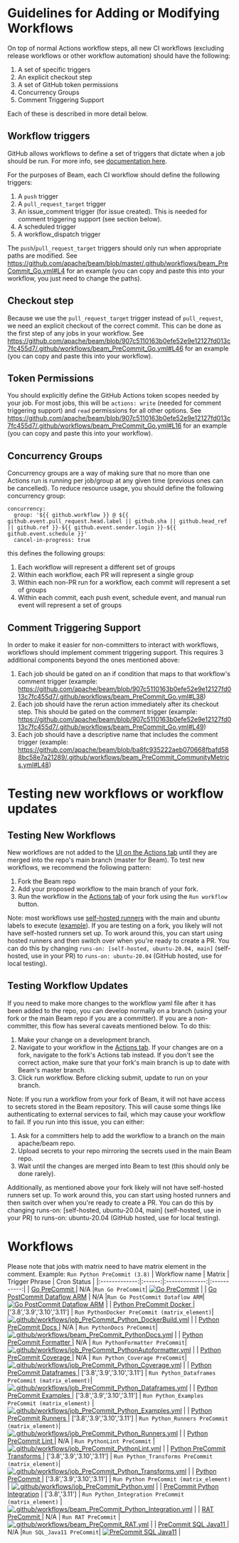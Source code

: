<!--
    Licensed to the Apache Software Foundation (ASF) under one
    or more contributor license agreements.  See the NOTICE file
    distributed with this work for additional information
    regarding copyright ownership.  The ASF licenses this file
    to you under the Apache License, Version 2.0 (the
    "License"); you may not use this file except in compliance
    with the License.  You may obtain a copy of the License at
      http://www.apache.org/licenses/LICENSE-2.0
    Unless required by applicable law or agreed to in writing,
    software distributed under the License is distributed on an
    "AS IS" BASIS, WITHOUT WARRANTIES OR CONDITIONS OF ANY
    KIND, either express or implied.  See the License for the
    specific language governing permissions and limitations
    under the License.
-->

# Guidelines for Adding or Modifying Workflows

On top of normal Actions workflow steps, all new CI workflows (excluding release workflows or other workflow automation) should have the following:

1) A set of specific triggers
2) An explicit checkout step
3) A set of GitHub token permissions
4) Concurrency Groups
5) Comment Triggering Support

Each of these is described in more detail below.

## Workflow triggers

GitHub allows workflows to define a set of triggers that dictate when a job should be run. For more info, see [documentation here](https://docs.github.com/en/actions/using-workflows/events-that-trigger-workflows).

For the purposes of Beam, each CI workflow should define the following triggers:

1) A `push` trigger
2) A `pull_request_target` trigger
3) An issue_comment trigger (for issue created). This is needed for comment triggering support (see section below).
4) A scheduled trigger
5) A workflow_dispatch trigger

The `push`/`pull_request_target` triggers should only run when appropriate paths are modified. See https://github.com/apache/beam/blob/master/.github/workflows/beam_PreCommit_Go.yml#L4 for an example (you can copy and paste this into your workflow, you just need to change the paths).

## Checkout step

Because we use the `pull_request_target` trigger instead of `pull_request`, we need an explicit checkout of the correct commit. This can be done as the first step of any jobs in your workflow. See https://github.com/apache/beam/blob/907c5110163b0efe52e9e12127fd013c7fc455d7/.github/workflows/beam_PreCommit_Go.yml#L46 for an example (you can copy and paste this into your workflow).

## Token Permissions

You should explicitly define the GitHub Actions token scopes needed by your job. For most jobs, this will be `actions: write` (needed for comment triggering support) and `read` permissions for all other options. See https://github.com/apache/beam/blob/907c5110163b0efe52e9e12127fd013c7fc455d7/.github/workflows/beam_PreCommit_Go.yml#L16 for an example (you can copy and paste this into your workflow).

## Concurrency Groups

Concurrency groups are a way of making sure that no more than one Actions run is running per job/group at any given time (previous ones can be cancelled). To reduce resource usage, you should define the following concurrency group:

```
concurrency:
  group: '${{ github.workflow }} @ ${{ github.event.pull_request.head.label || github.sha || github.head_ref || github.ref }}-${{ github.event.sender.login }}-${{ github.event.schedule }}'
  cancel-in-progress: true
```

this defines the following groups:

1) Each workflow will represent a different set of groups
2) Within each workflow, each PR will represent a single group
3) Within each non-PR run for a workflow, each commit will represent a set of groups
4) Within each commit, each push event, schedule event, and manual run event will represent a set of groups

## Comment Triggering Support

In order to make it easier for non-committers to interact with workflows, workflows should implement comment triggering support. This requires 3 additional components beyond the ones mentioned above:

1) Each job should be gated on an if condition that maps to that workflow's comment trigger (example: https://github.com/apache/beam/blob/907c5110163b0efe52e9e12127fd013c7fc455d7/.github/workflows/beam_PreCommit_Go.yml#L38)
2) Each job should have the rerun action immediately after its checkout step. This should be gated on the comment trigger (example: https://github.com/apache/beam/blob/907c5110163b0efe52e9e12127fd013c7fc455d7/.github/workflows/beam_PreCommit_Go.yml#L49)
3) Each job should have a descriptive name that includes the comment trigger (example: https://github.com/apache/beam/blob/ba8fc935222aeb070668fbafd588bc58e7a21289/.github/workflows/beam_PreCommit_CommunityMetrics.yml#L48)

# Testing new workflows or workflow updates

## Testing New Workflows

New workflows are not added to the [UI on the Actions tab](https://github.com/apache/beam/actions) until they are merged into the repo's main branch (master for Beam).
To test new workflows, we recommend the following pattern:

1) Fork the Beam repo
2) Add your proposed workflow to the main branch of your fork.
3) Run the workflow in the [Actions tab](https://github.com/apache/beam/actions) of your fork using the `Run workflow` button.

Note: most workflows use [self-hosted runners](https://docs.github.com/en/actions/hosting-your-own-runners/managing-self-hosted-runners/about-self-hosted-runners)
with the main and ubuntu labels to execute ([example](https://github.com/apache/beam/blob/5a54ee6ddd8cb8444c41802929a364fe2561001e/.github/workflows/beam_PostCommit_Go_Dataflow_ARM.yml#L41)).
If you are testing on a fork, you likely will not have self-hosted runners set up.
To work around this, you can start using hosted runners and then switch over when you're ready to create a PR.
You can do this by changing `runs-on: [self-hosted, ubuntu-20.04, main]` (self-hosted, use in your PR) to `runs-on: ubuntu-20.04` (GitHub hosted, use for local testing).

## Testing Workflow Updates

If you need to make more changes to the workflow yaml file after it has been added to the repo, you can develop normally on a branch (using your fork or the main Beam repo if you are a committer). If you are a non-committer, this flow has several caveats mentioned below.
To do this:

1) Make your change on a development branch.
2) Navigate to your workflow in the [Actions tab](https://github.com/apache/beam/actions). If your changes are on a fork, navigate to the fork's Actions tab instead. If you don't see the correct action, make sure that your fork's main branch is up to date with Beam's master branch.
3) Click run workflow. Before clicking submit, update to run on your branch.

Note: If you run a workflow from your fork of Beam, it will not have access to secrets stored in the Beam repository.
This will cause some things like authenticating to external services to fail, which may cause your workflow to fail.
If you run into this issue, you can either:
1) Ask for a committers help to add the workflow to a branch on the main apache/beam repo.
2) Upload secrets to your repo mirroring the secrets used in the main Beam repo.
3) Wait until the changes are merged into Beam to test (this should only be done rarely).

Additionally, as mentioned above your fork likely will not have self-hosted runners set up.
To work around this, you can start using hosted runners and then switch over when you're ready to create a PR.
You can do this by changing runs-on: [self-hosted, ubuntu-20.04, main] (self-hosted, use in your PR) to runs-on: ubuntu-20.04 (GitHub hosted, use for local testing).

# Workflows
Please note that jobs with matrix need to have matrix element in the comment. Example:
```Run Python PreCommit (3.8)```
| Workflow name | Matrix | Trigger Phrase | Cron Status |
|:-------------:|:------:|:--------------:|:-----------:|
| [ Go PreCommit ](https://github.com/apache/beam/actions/workflows/beam_PreCommit_Go.yml) | N/A |`Run Go PreCommit`| [![Go PreCommit](https://github.com/apache/beam/actions/workflows/beam_PreCommit_Go.yml/badge.svg?event=schedule)](https://github.com/apache/beam/actions/workflows/beam_PreCommit_Go.yml) |
| [ Go PostCommit Dataflow ARM](https://github.com/apache/beam/actions/workflows/beam_PostCommit_Go_Dataflow_ARM.yml) | N/A |`Run Go PostCommit Dataflow ARM`| [![Go PostCommit Dataflow ARM](https://github.com/apache/beam/actions/workflows/beam_PostCommit_Go_Dataflow_ARM.yml/badge.svg?event=schedule)](https://github.com/apache/beam/actions/workflows/beam_PostCommit_Go_Dataflow_ARM.yml) |
| [ Python PreCommit Docker ](https://github.com/apache/beam/actions/workflows/job_PreCommit_Python_DockerBuild.yml) | ['3.8','3.9','3.10','3.11'] | `Run PythonDocker PreCommit (matrix_element)`| [![.github/workflows/job_PreCommit_Python_DockerBuild.yml](https://github.com/apache/beam/actions/workflows/job_PreCommit_Python_DockerBuild.yml/badge.svg?event=schedule)](https://github.com/apache/beam/actions/workflows/job_PreCommit_Python_DockerBuild.yml) |
| [ Python PreCommit Docs ](https://github.com/apache/beam/actions/workflows/beam_PreCommit_PythonDocs.yml) | N/A | `Run PythonDocs PreCommit`| [![.github/workflows/beam_PreCommit_PythonDocs.yml](https://github.com/apache/beam/actions/workflows/beam_PreCommit_PythonDocs.yml/badge.svg?event=schedule)](https://github.com/apache/beam/actions/workflows/beam_PreCommit_PythonDocs.yml) |
| [ Python PreCommit Formatter ](https://github.com/apache/beam/actions/workflows/job_PreCommit_PythonAutoformatter.yml) | N/A | `Run PythonFormatter PreCommit`| [![.github/workflows/job_PreCommit_PythonAutoformatter.yml](https://github.com/apache/beam/actions/workflows/job_PreCommit_PythonAutoformatter.yml/badge.svg?event=schedule)](https://github.com/apache/beam/actions/workflows/job_PreCommit_PythonAutoformatter.yml) |
| [ Python PreCommit Coverage ](https://github.com/apache/beam/actions/workflows/job_PreCommit_Python_Coverage.yml) | N/A | `Run Python_Coverage PreCommit`| [![.github/workflows/job_PreCommit_Python_Coverage.yml](https://github.com/apache/beam/actions/workflows/job_PreCommit_Python_Coverage.yml/badge.svg?event=schedule)](https://github.com/apache/beam/actions/workflows/job_PreCommit_Python_Coverage.yml) |
| [ Python PreCommit Dataframes ](https://github.com/apache/beam/actions/workflows/job_PreCommit_Python_Dataframes.yml) | ['3.8','3.9','3.10','3.11'] | `Run Python_Dataframes PreCommit (matrix_element)`| [![.github/workflows/job_PreCommit_Python_Dataframes.yml](https://github.com/apache/beam/actions/workflows/job_PreCommit_Python_Dataframes.yml/badge.svg?event=schedule)](https://github.com/apache/beam/actions/workflows/job_PreCommit_Python_Dataframes.yml) |
| [ Python PreCommit Examples ](https://github.com/apache/beam/actions/workflows/job_PreCommit_Python_Examples.yml) | ['3.8','3.9','3.10','3.11'] | `Run Python_Examples PreCommit (matrix_element)` | [![.github/workflows/job_PreCommit_Python_Examples.yml](https://github.com/apache/beam/actions/workflows/job_PreCommit_Python_Examples.yml/badge.svg?event=schedule)](https://github.com/apache/beam/actions/workflows/job_PreCommit_Python_Examples.yml) |
| [ Python PreCommit Runners ](https://github.com/apache/beam/actions/workflows/job_PreCommit_Python_Runners.yml) | ['3.8','3.9','3.10','3.11'] | `Run Python_Runners PreCommit (matrix_element)`| [![.github/workflows/job_PreCommit_Python_Runners.yml](https://github.com/apache/beam/actions/workflows/job_PreCommit_Python_Runners.yml/badge.svg?event=schedule)](https://github.com/apache/beam/actions/workflows/job_PreCommit_Python_Runners.yml) |
| [ Python PreCommit Lint ](https://github.com/apache/beam/actions/workflows/job_PreCommit_PythonLint.yml) | N/A | `Run PythonLint PreCommit` | [![.github/workflows/job_PreCommit_PythonLint.yml](https://github.com/apache/beam/actions/workflows/job_PreCommit_PythonLint.yml/badge.svg?event=schedule)](https://github.com/apache/beam/actions/workflows/job_PreCommit_PythonLint.yml) |
| [ Python PreCommit Transforms ](https://github.com/apache/beam/actions/workflows/job_PreCommit_Python_Transforms.yml) | ['3.8','3.9','3.10','3.11'] | `Run Python_Transforms PreCommit (matrix_element)`| [![.github/workflows/job_PreCommit_Python_Transforms.yml](https://github.com/apache/beam/actions/workflows/job_PreCommit_Python_Transforms.yml/badge.svg?event=schedule)](https://github.com/apache/beam/actions/workflows/job_PreCommit_Python_Transforms.yml) |
| [ Python PreCommit ](https://github.com/apache/beam/actions/workflows/job_PreCommit_Python.yml) | ['3.8','3.9','3.10','3.11'] | `Run Python PreCommit (matrix_element)` | [![.github/workflows/job_PreCommit_Python.yml](https://github.com/apache/beam/actions/workflows/job_PreCommit_Python.yml/badge.svg?event=schedule)](https://github.com/apache/beam/actions/workflows/job_PreCommit_Python.yml) |
| [ PreCommit Python Integration](https://github.com/apache/beam/actions/workflows/beam_PreCommit_Python_Integration.yml) | ['3.8','3.11'] | `Run Python_Integration PreCommit (matrix_element)` | [![.github/workflows/beam_PreCommit_Python_Integration.yml](https://github.com/apache/beam/actions/workflows/beam_PreCommit_Python_Integration.yml/badge.svg?event=schedule)](https://github.com/apache/beam/actions/workflows/beam_PreCommit_Python_Integration.yml) |
| [ RAT PreCommit ](https://github.com/apache/beam/actions/workflows/beam_PreCommit_RAT.yml) | N/A | `Run RAT PreCommit` | [![.github/workflows/beam_PreCommit_RAT.yml](https://github.com/apache/beam/actions/workflows/beam_PreCommit_RAT.yml/badge.svg?event=schedule)](https://github.com/apache/beam/actions/workflows/beam_PreCommit_RAT.yml) |
| [ PreCommit SQL Java11 ](https://github.com/apache/beam/actions/workflows/beam_PreCommit_SQL_Java11.yml) | N/A |`Run SQL_Java11 PreCommit`| [![PreCommit SQL Java11](https://github.com/apache/beam/actions/workflows/beam_PreCommit_SQL_Java11.yml/badge.svg?event=schedule)](https://github.com/apache/beam/actions/workflows/beam_PreCommit_SQL_Java11.yml) |
